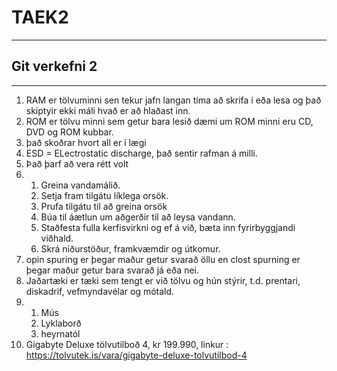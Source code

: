 # TAEK2
___
## Git verkefni 2
___

1. RAM er tölvuminni sen tekur jafn langan tíma að skrifa í eða lesa og það skiptyir ekki máli hvað er að hlaðast inn.
2. ROM er tölvu minni sem getur bara lesið dæmi um ROM minni eru CD, DVD og ROM kubbar.
3. það skoðrar hvort all er í lægi
4. ESD = ELectrostatic discharge, það sentir rafman á milli.
5. Það þarf að vera rétt volt
6.  1. Greina vandamálið.
    2. Setja fram tilgátu líklega orsök.
    3. Prufa tilgátu til að greina orsök
    4. Búa til áætlun um aðgerðir til að leysa vandann.
    5. Staðfesta fulla kerfisvirkni og ef á við, bæta inn fyrirbyggjandi viðhald.
    6. Skrá niðurstöður, framkvæmdir og útkomur.
7. opin spuring er þegar maður getur svarað öllu en clost spurning er þegar maður getur bara svarað já eða nei.
8. Jaðartæki er tæki sem tengt er við tölvu og hún stýrir, t.d. prentari, diskadrif, vefmyndavélar og mótald.
9. 	1. Mús
   	2. Lyklaborð
	3. heyrnatól
10. Gigabyte Deluxe tölvutilboð 4, kr 199.990, linkur : https://tolvutek.is/vara/gigabyte-deluxe-tolvutilbod-4